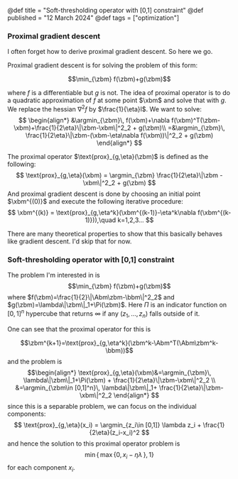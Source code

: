 @def title = "Soft-thresholding operator with [0,1] constraint"
@def published = "12 March 2024"
@def tags = ["optimization"]

### Proximal gradient descent
I often forget how to derive proximal gradient descent. So here we go.

Proximal gradient descent is for solving the problem of this form:


$$\min_{\zbm} f(\zbm)+g(\zbm)$$

where $f$ is a differentiable but $g$ is not.
The idea of proximal operator is to do a quadratic approximation of $f$ at some point $\xbm$ and solve that with $g$. We replace the hessian $\nabla^2 f$ by $\frac{1}{\eta}I$. We want to solve:
$$ \begin{align*}
    &\argmin_{\zbm}\, f(\xbm)+\nabla f(\xbm)^T(\zbm-\xbm)+\frac{1}{2\eta}\|\zbm-\xbm\|^2_2 + g(\zbm)\\
    =&\argmin_{\zbm}\, \frac{1}{2\eta}\|\zbm-(\xbm-\eta\nabla f(\xbm))\|^2_2 + g(\zbm)
   \end{align*}
$$

The proximal operator $\text{prox}_{g,\eta}(\zbm)$ is defined as the following:
$$
\text{prox}_{g,\eta}(\xbm) = \argmin_{\zbm} \frac{1}{2\eta}\|\zbm - \xbm\|^2_2 + g(\zbm)
$$
And proximal gradient descent is done by choosing an initial point $\xbm^{(0)}$ and execute the following iterative procedure:
$$
\xbm^{(k)} = \text{prox}_{g,\eta^k}(\xbm^{(k-1)}-\eta^k\nabla f(\xbm^{(k-1)})),\quad k=1,2,3...
$$

There are many theoretical properties to show that this basically behaves like gradient descent. I'd skip that for now.

### Soft-thresholding operator with [0,1] constraint

The problem I'm interested in is 
$$\min_{\zbm} f(\zbm)+g(\zbm)$$
where $f(\zbm)=\frac{1}{2}\|\Abm\zbm-\bbm\|^2_2$ and $g(\zbm)=\lambda\|\zbm\|_1+\Pi(\zbm)$. Here $\Pi$ is an indicator function on $[0,1]^n$ hypercube that returns $\infty$ if any $(z_1,...,z_n)$ falls outside of it.

One can see that the proximal operator for this is

$$\zbm^{k+1}=\text{prox}_{g,\eta^k}(\zbm^k-\Abm^T(\Abm\zbm^k-\bbm))$$
and the problem is 
$$\begin{align*}
\text{prox}_{g,\eta}(\xbm)&=\argmin_{\zbm}\, \lambda\|\zbm\|_1+\Pi(\zbm) + \frac{1}{2\eta}\|\zbm-\xbm\|^2_2 \\
    &=\argmin_{\zbm\in [0,1]^n}\, \lambda\|\zbm\|_1+ \frac{1}{2\eta}\|\zbm-\xbm\|^2_2
\end{align*}
$$
since this is a separable problem, we can focus on the individual components:
$$
\text{prox}_{g,\eta}(x_i) = \argmin_{z_i\in [0,1]} \lambda z_i + \frac{1}{2\eta}(z_i-x_i)^2
$$
and hence the solution to this proximal operator problem is
$$
\min\{\,\max \{0,\, x_i-\eta\lambda\, \},\, 1\}
$$
for each component $x_i$.
